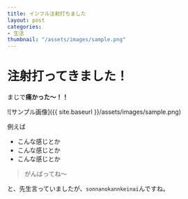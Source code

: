 ```yaml
---
title: インフル注射打ちました
layout: post
categories:
- 生活
thumbnail: "/assets/images/sample.png"
---
```


# 注射打ってきました！

まじで**痛かった〜！！**

<!--more-->

![サンプル画像]({{ site.baseurl }}/assets/images/sample.png)

例えば

* こんな感じとか
* こんな感じとか
* こんな感じとか


> がんばってね〜

と、先生言っていましたが、`sonnanokannkeinai`んですね。
